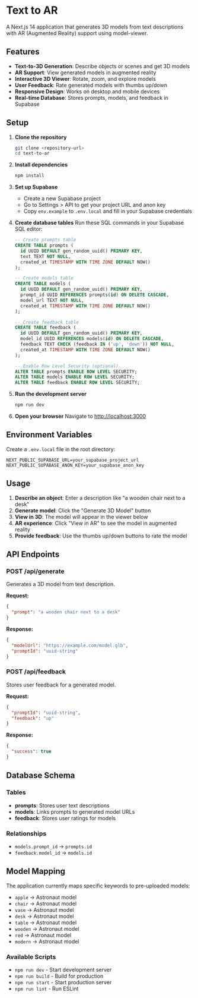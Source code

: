 # Text to AR

A Next.js 14 application that generates 3D models from text descriptions with AR (Augmented Reality) support using model-viewer.

## Features

- **Text-to-3D Generation**: Describe objects or scenes and get 3D models
- **AR Support**: View generated models in augmented reality
- **Interactive 3D Viewer**: Rotate, zoom, and explore models
- **User Feedback**: Rate generated models with thumbs up/down
- **Responsive Design**: Works on desktop and mobile devices
- **Real-time Database**: Stores prompts, models, and feedback in Supabase

## Setup

1. **Clone the repository**
   ```bash
   git clone <repository-url>
   cd text-to-ar
   ```

2. **Install dependencies**
   ```bash
   npm install
   ```

3. **Set up Supabase**
   - Create a new Supabase project
   - Go to Settings > API to get your project URL and anon key
   - Copy `env.example` to `.env.local` and fill in your Supabase credentials

4. **Create database tables**
   Run these SQL commands in your Supabase SQL editor:

   ```sql
   -- Create prompts table
   CREATE TABLE prompts (
     id UUID DEFAULT gen_random_uuid() PRIMARY KEY,
     text TEXT NOT NULL,
     created_at TIMESTAMP WITH TIME ZONE DEFAULT NOW()
   );

   -- Create models table
   CREATE TABLE models (
     id UUID DEFAULT gen_random_uuid() PRIMARY KEY,
     prompt_id UUID REFERENCES prompts(id) ON DELETE CASCADE,
     model_url TEXT NOT NULL,
     created_at TIMESTAMP WITH TIME ZONE DEFAULT NOW()
   );

   -- Create feedback table
   CREATE TABLE feedback (
     id UUID DEFAULT gen_random_uuid() PRIMARY KEY,
     model_id UUID REFERENCES models(id) ON DELETE CASCADE,
     feedback TEXT CHECK (feedback IN ('up', 'down')) NOT NULL,
     created_at TIMESTAMP WITH TIME ZONE DEFAULT NOW()
   );

   -- Enable Row Level Security (optional)
   ALTER TABLE prompts ENABLE ROW LEVEL SECURITY;
   ALTER TABLE models ENABLE ROW LEVEL SECURITY;
   ALTER TABLE feedback ENABLE ROW LEVEL SECURITY;
   ```

5. **Run the development server**
   ```bash
   npm run dev
   ```

6. **Open your browser**
   Navigate to [http://localhost:3000](http://localhost:3000)

## Environment Variables

Create a `.env.local` file in the root directory:

```env
NEXT_PUBLIC_SUPABASE_URL=your_supabase_project_url
NEXT_PUBLIC_SUPABASE_ANON_KEY=your_supabase_anon_key
```

## Usage

1. **Describe an object**: Enter a description like "a wooden chair next to a desk"
2. **Generate model**: Click the "Generate 3D Model" button
3. **View in 3D**: The model will appear in the viewer below
4. **AR experience**: Click "View in AR" to see the model in augmented reality
5. **Provide feedback**: Use the thumbs up/down buttons to rate the model

## API Endpoints

### POST /api/generate
Generates a 3D model from text description.

**Request:**
```json
{
  "prompt": "a wooden chair next to a desk"
}
```

**Response:**
```json
{
  "modelUrl": "https://example.com/model.glb",
  "promptId": "uuid-string"
}
```

### POST /api/feedback
Stores user feedback for a generated model.

**Request:**
```json
{
  "promptId": "uuid-string",
  "feedback": "up"
}
```

**Response:**
```json
{
  "success": true
}
```

## Database Schema

### Tables

- **prompts**: Stores user text descriptions
- **models**: Links prompts to generated model URLs
- **feedback**: Stores user ratings for models

### Relationships

- `models.prompt_id` → `prompts.id`
- `feedback.model_id` → `models.id`

## Model Mapping

The application currently maps specific keywords to pre-uploaded models:

- `apple` → Astronaut model
- `chair` → Astronaut model
- `vase` → Astronaut model
- `desk` → Astronaut model
- `table` → Astronaut model
- `wooden` → Astronaut model
- `red` → Astronaut model
- `modern` → Astronaut model

### Available Scripts

- `npm run dev` - Start development server
- `npm run build` - Build for production
- `npm run start` - Start production server
- `npm run lint` - Run ESLint
